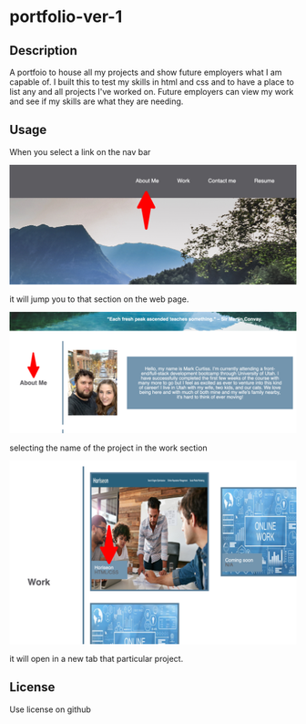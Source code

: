 # portfolio-ver-1

## Description

A portfoio to house all my projects and show future employers what I am capable of. I built this to test my skills in html and css and to have a place to list any and all projects I've worked on. Future employers can view my work and see if my skills are what they are needing.



## Usage

When you select a link on the nav bar

![Navbar selection](assets/images/select-on-nav-bar.png)

it will jump you to that section on the web page.

![Selected section](assets/images/go-to-selected-section.png)

selecting the name of the project in the work section

![Work project](assets/images/select-work-project.png)

it will open in a new tab that particular project.


## License

Use license on github